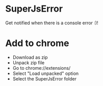 # SuperJsError
 Get notified when there is a console error :)!

# Add to chrome
- Download as zip
- Unpack zip file
- Go to chrome://extensions/
- Select "Load unpacked" option
- Select the SuperJsError folder
